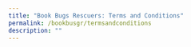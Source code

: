 ```yaml
---
title: "Book Bugs Rescuers: Terms and Conditions"
permalink: /bookbusgr/termsandconditions
description: ""
---
```



